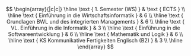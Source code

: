 $$
\begin{array}{|c|c|}
\hline \text { 1. Semester (WS) } & \text { ECTS } \\
\hline \text { Einführung in die Wirtschaftsinformatik } & 6 \\
\hline \text { Grundlagen BWL und des integrierten Managements } & 6 \\
\hline \text { VL. Einführung in die Informatik } & 3 \\
\hline \text { Einführung in die Softwareentwicklung } & 6 \\
\hline \text { Mathematik und Logik } & 6 \\
\hline \text { KS Kommunikative Fertigkeiten Englisch (B2) } & 3 \\
\hline
\end{array}
$$
